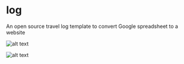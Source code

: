 # log
An open source travel log template to convert Google spreadsheet to a website

![alt text](https://yuinchien.com/log/screenshots/site.png "Screenshot")

![alt text](https://yuinchien.com/log/screenshots/sheet.png "Screenshot")
